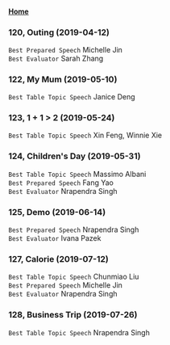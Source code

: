 
#### [Home](https://eshtmc.github.io/)    

### 120, Outing (2019-04-12)
`Best Prepared Speech` Michelle Jin   
`Best Evaluator` Sarah Zhang   

### 122, My Mum (2019-05-10)
`Best Table Topic Speech` Janice Deng   

### 123, 1 + 1 > 2 (2019-05-24)   
`Best Table Topic Speech` Xin Feng, Winnie Xie  

### 124, Children's Day (2019-05-31)   
`Best Table Topic Speech` Massimo Albani   
`Best Prepared Speech` Fang Yao   
`Best Evaluator` Nrapendra Singh   

### 125, Demo (2019-06-14)
`Best Prepared Speech` Nrapendra Singh   
`Best Evaluator` Ivana Pazek   

### 127, Calorie (2019-07-12)   
`Best Table Topic Speech` Chunmiao Liu      
`Best Prepared Speech` Michelle Jin   
`Best Evaluator` Nrapendra Singh   

### 128, Business Trip (2019-07-26)   
`Best Table Topic Speech` Nrapendra Singh      
  
